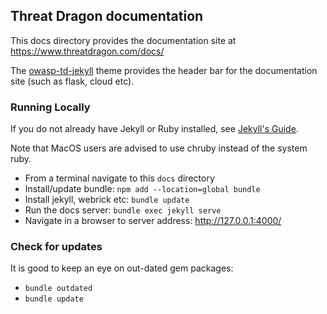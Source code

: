## Threat Dragon documentation
This docs directory provides the documentation site at https://www.threatdragon.com/docs/

The [owasp-td-jekyll](https://github.com/lreading/owasp-td-jekyll) theme provides
the header bar for the documentation site (such as flask, cloud etc).


### Running Locally
If you do not already have Jekyll or Ruby installed,
see [Jekyll's Guide](https://jekyllrb.com/docs/installation/).

Note that MacOS users are advised to use chruby instead of the system ruby.

* From a terminal navigate to this `docs` directory
* Install/update bundle: `npm add --location=global bundle`
* Install jekyll, webrick etc: `bundle update`
* Run the docs server: `bundle exec jekyll serve`
* Navigate in a browser to server address: http://127.0.0.1:4000/

### Check for updates
It is good to keep an eye on out-dated gem packages:

* `bundle outdated`
* `bundle update`
